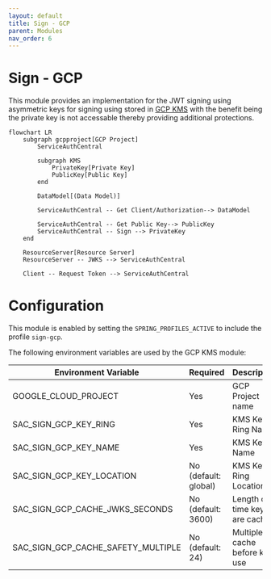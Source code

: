 ```yaml
---
layout: default
title: Sign - GCP
parent: Modules
nav_order: 6
---
```


# Sign - GCP


This module provides an implementation for the JWT signing using asymmetric keys for signing using stored in [GCP KMS](https://cloud.google.com/security/products/security-key-management) with the benefit being the private key is not accessable thereby providing additional protections.

```mermaid
flowchart LR
    subgraph gcpproject[GCP Project]
        ServiceAuthCentral

        subgraph KMS
            PrivateKey[Private Key]
            PublicKey[Public Key]
        end

        DataModel[(Data Model)]

        ServiceAuthCentral -- Get Client/Authorization--> DataModel

        ServiceAuthCentral -- Get Public Key--> PublicKey
        ServiceAuthCentral -- Sign --> PrivateKey
    end

    ResourceServer[Resource Server]
    ResourceServer -- JWKS --> ServiceAuthCentral

    Client -- Request Token --> ServiceAuthCentral
```

# Configuration

This module is enabled by setting the `SPRING_PROFILES_ACTIVE` to include the profile `sign-gcp`.

The following environment variables are used by the GCP KMS module:

| Environment Variable               | Required             | Description                      |
| ---------------------------------- | -------------------- | -------------------------------- |
| GOOGLE_CLOUD_PROJECT               | Yes                  | GCP Project name                 |
| SAC_SIGN_GCP_KEY_RING              | Yes                  | KMS Key Ring Name                |
| SAC_SIGN_GCP_KEY_NAME              | Yes                  | KMS Key Name                     |
| SAC_SIGN_GCP_KEY_LOCATION          | No (default: global) | KMS Key Ring Location            |
| SAC_SIGN_GCP_CACHE_JWKS_SECONDS    | No (default: 3600)   | Length of time keys are cached   |
| SAC_SIGN_GCP_CACHE_SAFETY_MULTIPLE | No (default: 24)     | Multiple of cache before key use |
